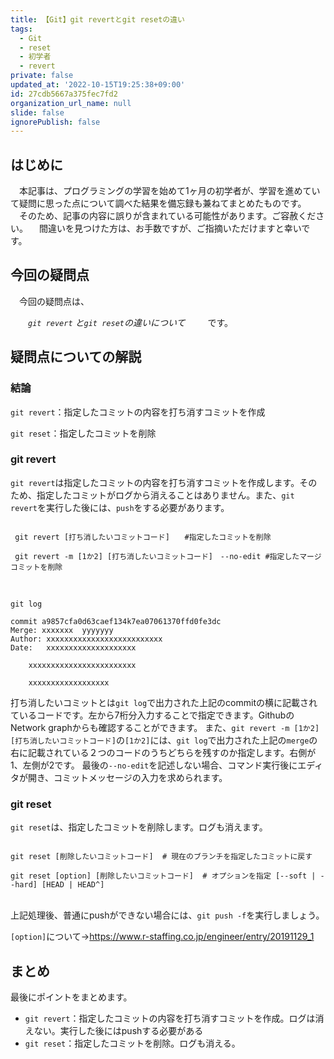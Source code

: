 ```yaml
---
title: 【Git】git revertとgit resetの違い
tags:
  - Git
  - reset
  - 初学者
  - revert
private: false
updated_at: '2022-10-15T19:25:38+09:00'
id: 27cdb5667a375fec7fd2
organization_url_name: null
slide: false
ignorePublish: false
---
```

## はじめに
　本記事は、プログラミングの学習を始めて1ヶ月の初学者が、学習を進めていて疑問に思った点について調べた結果を備忘録も兼ねてまとめたものです。
　そのため、記事の内容に誤りが含まれている可能性があります。ご容赦ください。
　間違いを見つけた方は、お手数ですが、ご指摘いただけますと幸いです。

## 今回の疑問点
　今回の疑問点は、

　　_`git revert` と`git reset`の違いについて_
　
　です。　


## 疑問点についての解説

### 結論

`git revert`：指定したコミットの内容を打ち消すコミットを作成

`git reset`：指定したコミットを削除


### git revert
`git revert`は指定したコミットの内容を打ち消すコミットを作成します。そのため、指定したコミットがログから消えることはありません。また、`git revert`を実行した後には、`push`をする必要があります。

```

 git revert [打ち消したいコミットコード]　　#指定したコミットを削除

 git revert -m [1か2] [打ち消したいコミットコード]　--no-edit #指定したマージコミットを削除

　
```

```
git log

commit a9857cfa0d63caef134k7ea07061370ffd0fe3dc
Merge: xxxxxxx  yyyyyyy
Author: xxxxxxxxxxxxxxxxxxxxxxxxxx
Date:   xxxxxxxxxxxxxxxxxxxx
 
    xxxxxxxxxxxxxxxxxxxxxxxx
 
    xxxxxxxxxxxxxxxxxx

```

打ち消したいコミットとは`git log`で出力された上記のcommitの横に記載されているコードです。左から7桁分入力することで指定できます。GithubのNetwork graphからも確認することができます。
また、`git revert -m [1か2] [打ち消したいコミットコード]`の`[1か2]`には、`git log`で出力された上記の`merge`の右に記載されている２つのコードのうちどちらを残すのか指定します。右側が1、左側が2です。
最後の`--no-edit`を記述しない場合、コマンド実行後にエディタが開き、コミットメッセージの入力を求められます。

### git reset
`git reset`は、指定したコミットを削除します。ログも消えます。

```

git reset [削除したいコミットコード]  # 現在のブランチを指定したコミットに戻す
 
git reset [option] [削除したいコミットコード]  # オプションを指定 [--soft | --hard] [HEAD | HEAD^]
　
```

上記処理後、普通にpushができない場合には、`git push -f`を実行しましょう。

`[option]`について→https://www.r-staffing.co.jp/engineer/entry/20191129_1

## まとめ
最後にポイントをまとめます。

- `git revert`：指定したコミットの内容を打ち消すコミットを作成。ログは消えない。実行した後にはpushする必要がある
- `git reset`：指定したコミットを削除。ログも消える。
